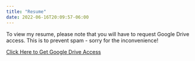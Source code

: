 ```yaml
---
title: "Resume"
date: 2022-06-16T20:09:57-06:00
---
```


To view my resume, please note that you will have to request Google Drive access.
This is to prevent spam - sorry for the inconvenience!

[Click Here to Get Google Drive Access](https://drive.google.com/file/d/1GGnnfkEGMGUquUFyeSnLnh1qXQmOQPww/view?usp=sharing)
